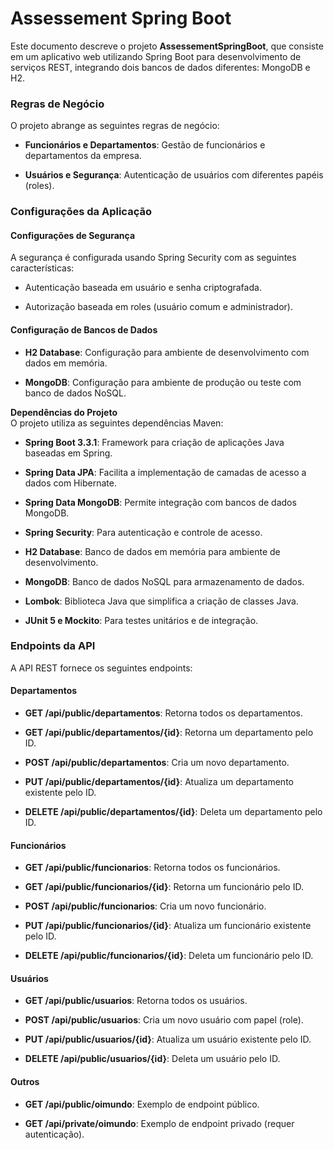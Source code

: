 # Assessement Spring Boot

Este documento descreve o projeto **AssessementSpringBoot**, que consiste em um aplicativo web utilizando Spring Boot para desenvolvimento de serviços REST, integrando dois bancos de dados diferentes: MongoDB e H2.

### Regras de Negócio

O projeto abrange as seguintes regras de negócio:

- **Funcionários e Departamentos**: Gestão de funcionários e departamentos da empresa.
    
- **Usuários e Segurança**: Autenticação de usuários com diferentes papéis (roles).
    

### Configurações da Aplicação

#### Configurações de Segurança

A segurança é configurada usando Spring Security com as seguintes características:

- Autenticação baseada em usuário e senha criptografada.
    
- Autorização baseada em roles (usuário comum e administrador).
    

#### Configuração de Bancos de Dados

- **H2 Database**: Configuração para ambiente de desenvolvimento com dados em memória.
    
- **MongoDB**: Configuração para ambiente de produção ou teste com banco de dados NoSQL.
    

**Dependências do Projeto**  
O projeto utiliza as seguintes dependências Maven:

- **Spring Boot 3.3.1**: Framework para criação de aplicações Java baseadas em Spring.
    
- **Spring Data JPA**: Facilita a implementação de camadas de acesso a dados com Hibernate.
    
- **Spring Data MongoDB**: Permite integração com bancos de dados MongoDB.
    
- **Spring Security**: Para autenticação e controle de acesso.
    
- **H2 Database**: Banco de dados em memória para ambiente de desenvolvimento.
    
- **MongoDB**: Banco de dados NoSQL para armazenamento de dados.
    
- **Lombok**: Biblioteca Java que simplifica a criação de classes Java.
    
- **JUnit 5 e Mockito**: Para testes unitários e de integração.
    

### Endpoints da API

A API REST fornece os seguintes endpoints:

#### Departamentos

- **GET /api/public/departamentos**: Retorna todos os departamentos.
    
- **GET /api/public/departamentos/{id}**: Retorna um departamento pelo ID.
    
- **POST /api/public/departamentos**: Cria um novo departamento.
    
- **PUT /api/public/departamentos/{id}**: Atualiza um departamento existente pelo ID.
    
- **DELETE /api/public/departamentos/{id}**: Deleta um departamento pelo ID.
    

#### Funcionários

- **GET /api/public/funcionarios**: Retorna todos os funcionários.
    
- **GET /api/public/funcionarios/{id}**: Retorna um funcionário pelo ID.
    
- **POST /api/public/funcionarios**: Cria um novo funcionário.
    
- **PUT /api/public/funcionarios/{id}**: Atualiza um funcionário existente pelo ID.
    
- **DELETE /api/public/funcionarios/{id}**: Deleta um funcionário pelo ID.
    

#### Usuários

- **GET /api/public/usuarios**: Retorna todos os usuários.
    
- **POST /api/public/usuarios**: Cria um novo usuário com papel (role).
    
- **PUT /api/public/usuarios/{id}**: Atualiza um usuário existente pelo ID.
    
- **DELETE /api/public/usuarios/{id}**: Deleta um usuário pelo ID.
    

#### Outros

- **GET /api/public/oimundo**: Exemplo de endpoint público.
    
- **GET /api/private/oimundo**: Exemplo de endpoint privado (requer autenticação).
